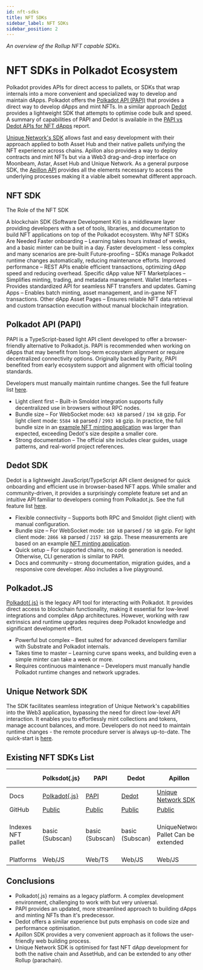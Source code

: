 ```yaml
---
id: nft-sdks 
title: NFT SDKs
sidebar_label: NFT SDKs
sidebar_position: 2
---
```


_An overview of the Rollup NFT capable SDKs._

# NFT SDKs in Polkadot Ecosystem

Polkadot provides APIs for direct access to pallets, or SDKs that wrap internals into a more convenient and specialized way to develop and maintain dApps. 
Polkadot offers the [Polkadot API (PAPI)](https://papi.how/) that provides a  direct way to develop dApps and mint NFTs. In a similar approach [Dedot](https://github.com/dedotdev/dedot) provides a lightweight SDK that attempts to optimise code bulk and speed. 
A summary of capabilities of PAPI and Dedot is available in the [PAPI vs Dedot APIs for NFT dApps](https://docs.google.com/document/d/1vnx35lNV87IrM6KOEd-L7HjCfWZ8QS0O2Evwy-uTkEA/edit?usp=sharing) report.

[Unique Network's SDK](https://docs.unique.network/build/sdk/v2/quick-start.html) allows fast and easy development with their approach applied to both Asset Hub and their native pallets unifying the NFT experience across chains. Apillon also provides a way to deploy contracts and mint NFTs but via a Web3 drag-and-drop interface on Moonbeam, Astar, Asset Hub and Unique Network. As a general purpose SDK, the [Apillon API](https://wiki.apillon.io/build/1-apillon-api.html) provides all the elements necessary to access the underlying processes making it a viable albeit somewhat different approach.


## NFT SDK

The Role of the NFT SDK

A blockchain SDK (Software Development Kit) is a middleware layer providing developers with a set of tools, libraries, and documentation to build NFT applications on top of the Polkadot ecosystem.
Why NFT SDKs Are Needed
Faster onboarding – Learning takes hours instead of weeks, and a basic minter can be built in a day.
Faster development - less complex and many scenarios are pre-built
Future-proofing – SDKs manage Polkadot runtime changes automatically, reducing maintenance efforts.
Improved performance – REST APIs enable efficient transactions, optimizing dApp speed and reducing overhead.
Specific dApp value
NFT Marketplaces – Simplifies minting, trading, and metadata management.
Wallet Interfaces – Provides standardized API for seamless NFT transfers and updates.
Gaming Apps – Enables batch minting, asset management, and in-game NFT transactions.
Other dApp Asset Pages – Ensures reliable NFT data retrieval and custom transaction execution without manual blockchain integration.

## Polkadot API (PAPI)

PAPI is a TypeScript-based light API client developed to offer a browser-friendly alternative to Polkadot.js. PAPI is recommended when working on dApps that may benefit from long-term ecosystem alignment or require decentralized connectivity options. Originally backed by Parity, PAPI benefited from early ecosystem support and alignment with official tooling standards.

Developers must manually maintain runtime changes. See the full feature list [here](https://github.com/polkadot-api/polkadot-api#features).

- Light client first – Built-in Smoldot integration supports fully decentralized use in browsers without RPC nodes.
- Bundle size – For WebSocket mode: `643 kB` parsed / `194 kB` gzip.
For light client mode: `5584 kB` parsed / `2993 kB` gzip.
In practice, the full bundle size in an [example NFT minting application](https://github.com/NFTMozaic/api-tools-review) was larger than expected, exceeding Dedot's size despite a smaller core.
- Strong documentation – The official site includes clear guides, usage patterns, and real-world project references.

## Dedot SDK

Dedot is a lightweight JavaScript/TypeScript API client designed for quick onboarding and efficient use in browser-based NFT apps. While smaller and community-driven, it provides a surprisingly complete feature set and an intuitive API familiar to developers coming from Polkadot.js. See the full feature list [here](https://github.com/dedotdev/dedot#features).

- Flexible connectivity – Supports both RPC and Smoldot (light client) with manual configuration.
- Bundle size  – For WebSocket mode: `160 kB` parsed / `50 kB` gzip.
For light client mode: `2866 kB` parsed / `2157 kB` gzip.
These measurements are based on an example [NFT minting application](https://github.com/NFTMozaic/api-tools-review).
- Quick setup – For supported chains, no code generation is needed. Otherwise, CLI generation is similar to PAPI.
- Docs and community – strong documentation, migration guides, and a responsive core developer. Also includes a live playground.

## Polkadot.JS

[Polkadot\{.js\}](https://polkadot.js.org/docs/api/) is the legacy API tool for interacting with Polkadot. It provides direct access to blockchain functionality, making it essential for low-level integrations and complex dApp architectures. However, working with raw extrinsics and runtime upgrades requires deep Polkadot knowledge and significant development effort.

- Powerful but complex – Best suited for advanced developers familiar with Substrate and Polkadot internals.
- Takes time to master – Learning curve spans weeks, and building even a simple minter can take a week or more.
- Requires continuous maintenance – Developers must manually handle Polkadot runtime changes and network upgrades.

## Unique Network SDK

The SDK facilitates seamless integration of Unique Network's capabilities into the Web3 application, bypassing the need for direct low-level API interaction. It enables you to effortlessly mint collections and tokens, manage account balances, and more. Developers do not need to maintain runtime changes - the remote procedure server is always up-to-date. The quick-start is [here](https://docs.unique.network/build/sdk/v2/quick-start.html).

## Existing NFT SDKs List

|  | Polksdot\{.js\} | PAPI | Dedot | Apillon | Unique Network |
| --- | --- | --- | --- | --- | --- |
| Docs |[Polkadot\{.js\}](https://polkadot.js.org/docs/)|[PAPI](https://papi.how/getting-started)|[Dedot](https://docs.dedot.dev/)| [Unique Network SDK](https://sdk-docs.apillon.io/) | [Documentation](https://docs.unique.network/build/sdk/getting-started.html) |
| GitHub |[Public](https://github.com/polkadot-js/docs)|[Public](https://github.com/polkadot-api/polkadot-api)|[Public](https://github.com/dedotdev/dedot)| [Public](https://github.com/Apillon/sdk) | Private |
| Indexes NFT pallet |basic (Subscan)|basic (Subscan)|basic (Subscan)| UniqueNetwork Pallet Can be extended | UniqueNetwork Pallet Pallet NFTs (MVP) Pallet Uniques (MVP) |
| Platforms | Web/JS | Web/TS | Web/JS | Web/JS | Web/TS |

## Conclusions

- Polkadot\{.js\} remains as a legacy platform. A complex development environment, challenging to work with but very universal. 
- PAPI provides an updated, more streamlined approach to building dApps and minting NFTs than it's predecessor.
- Dedot offers a similar experience but puts emphasis on code size and performance optimisation.
- Apillon SDK provides a very convenient approach as it follows the user-friendly web building process.
- Unique Network SDK is optimised for fast NFT dApp development for both the native chain and AssetHub, and can be extended to any other Rollup (parachain).
